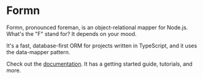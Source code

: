 # Formn

Formn, pronounced foreman, is an object-relational mapper for Node.js. What's
the "F" stand for? It depends on your mood.

It's a fast, database-first ORM for projects written in TypeScript, and it uses
the data-mapper pattern.

Check out the
[documentation](https://benbotto.github.io/doc/node-data-mapper/5.x.x/).  It
has a getting started guide, tutorials, and more.

